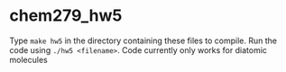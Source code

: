 # chem279_hw5

Type `make hw5` in the directory containing these files to compile. 
Run the code using `./hw5 <filename>`.
Code currently only works for diatomic molecules 
